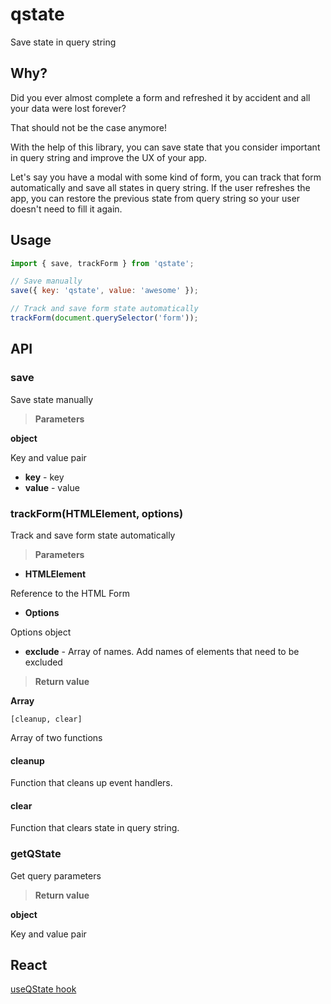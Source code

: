 # qstate

Save state in query string

## Why?

Did you ever almost complete a form and refreshed it by accident and all your data were lost forever?

That should not be the case anymore!

With the help of this library, you can save state that you consider important in query string and improve the UX of your app.

Let's say you have a modal with some kind of form, you can track that form automatically and save all states
in query string. If the user refreshes the app, you can restore the previous state from query string so your user
doesn't need to fill it again.

## Usage

```javascript
import { save, trackForm } from 'qstate';

// Save manually
save({ key: 'qstate', value: 'awesome' });

// Track and save form state automatically
trackForm(document.querySelector('form'));
```

## API

### save

Save state manually

> **Parameters**

**object**

Key and value pair

- **key** - key
- **value** - value

### trackForm(HTMLElement, options)

Track and save form state automatically

> **Parameters**

- **HTMLElement**

Reference to the HTML Form

- **Options**

Options object

- **exclude** - Array of names. Add names of elements that need to be excluded

> **Return value**

**Array**

`[cleanup, clear]`

Array of two functions

#### cleanup

Function that cleans up event handlers.

#### clear

Function that clears state in query string.

### getQState

Get query parameters

> **Return value**

**object**

Key and value pair

## React

[useQState hook](src/react/README.md)
